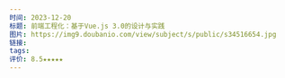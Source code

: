 ```yaml
---
时间: 2023-12-20
标题: 前端工程化：基于Vue.js 3.0的设计与实践
图片: https://img9.doubanio.com/view/subject/s/public/s34516654.jpg
链接: 
tags: 
评价: 8.5★★★★★
---
```




